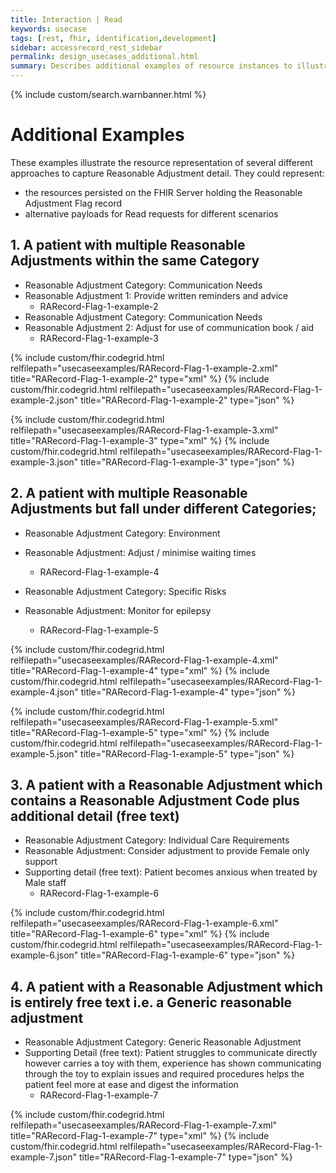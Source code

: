 ```yaml
---
title: Interaction | Read
keywords: usecase
tags: [rest, fhir, identification,development]
sidebar: accessrecord_rest_sidebar
permalink: design_usecases_additional.html
summary: Describes additional examples of resource instances to illustrate acceptable implementation of the Resource Profile StructureDefinitions.
---
```

{% include custom/search.warnbanner.html %}

# Additional Examples #

These examples illustrate the resource representation of several different approaches to capture Reasonable Adjustment detail.
They could represent:
- the resources persisted on the FHIR Server holding the Reasonable Adjustment Flag record
- alternative payloads for Read requests for different scenarios

## 1. A patient with multiple Reasonable Adjustments within the same Category ##

+ Reasonable Adjustment Category: Communication Needs  
+ Reasonable Adjustment 1: Provide written reminders and advice  
  - RARecord-Flag-1-example-2
+ Reasonable Adjustment Category: Communication Needs  
+ Reasonable Adjustment 2: Adjust for use of communication book / aid  
  - RARecord-Flag-1-example-3

{% include custom/fhir.codegrid.html
relfilepath="usecaseexamples/RARecord-Flag-1-example-2.xml"
title="RARecord-Flag-1-example-2"
type="xml" %}
{% include custom/fhir.codegrid.html
relfilepath="usecaseexamples/RARecord-Flag-1-example-2.json"
title="RARecord-Flag-1-example-2"
type="json" %}

{% include custom/fhir.codegrid.html
relfilepath="usecaseexamples/RARecord-Flag-1-example-3.xml"
title="RARecord-Flag-1-example-3"
type="xml" %}
{% include custom/fhir.codegrid.html
relfilepath="usecaseexamples/RARecord-Flag-1-example-3.json"
title="RARecord-Flag-1-example-3"
type="json" %}

## 2. A patient with multiple Reasonable Adjustments but fall under different Categories; ##
            
+ Reasonable Adjustment Category: Environment  
+ Reasonable Adjustment: Adjust / minimise waiting times  
  - RARecord-Flag-1-example-4

+ Reasonable Adjustment Category: Specific Risks  
+ Reasonable Adjustment: Monitor for epilepsy  
  - RARecord-Flag-1-example-5

{% include custom/fhir.codegrid.html
relfilepath="usecaseexamples/RARecord-Flag-1-example-4.xml"
title="RARecord-Flag-1-example-4"
type="xml" %}
{% include custom/fhir.codegrid.html
relfilepath="usecaseexamples/RARecord-Flag-1-example-4.json"
title="RARecord-Flag-1-example-4"
type="json" %}

{% include custom/fhir.codegrid.html
relfilepath="usecaseexamples/RARecord-Flag-1-example-5.xml"
title="RARecord-Flag-1-example-5"
type="xml" %}
{% include custom/fhir.codegrid.html
relfilepath="usecaseexamples/RARecord-Flag-1-example-5.json"
title="RARecord-Flag-1-example-5"
type="json" %}

## 3. A patient with a Reasonable Adjustment which contains a Reasonable Adjustment Code plus additional detail (free text) ##

+ Reasonable Adjustment Category: Individual Care Requirements  
+ Reasonable Adjustment: Consider adjustment to provide Female only support  
+ Supporting detail (free text): Patient becomes anxious when treated by Male staff  
  - RARecord-Flag-1-example-6

{% include custom/fhir.codegrid.html
relfilepath="usecaseexamples/RARecord-Flag-1-example-6.xml"
title="RARecord-Flag-1-example-6"
type="xml" %}
{% include custom/fhir.codegrid.html
relfilepath="usecaseexamples/RARecord-Flag-1-example-6.json"
title="RARecord-Flag-1-example-6"
type="json" %}

## 4. A patient with a Reasonable Adjustment which is entirely free text i.e. a Generic reasonable adjustment ##

+ Reasonable Adjustment Category: Generic Reasonable Adjustment  
+ Supporting Detail (free text): Patient struggles to communicate directly however carries a toy with them, experience has shown communicating through the toy to explain issues and required procedures helps the patient feel more at ease and digest the information  
  - RARecord-Flag-1-example-7

{% include custom/fhir.codegrid.html
relfilepath="usecaseexamples/RARecord-Flag-1-example-7.xml"
title="RARecord-Flag-1-example-7"
type="xml" %}
{% include custom/fhir.codegrid.html
relfilepath="usecaseexamples/RARecord-Flag-1-example-7.json"
title="RARecord-Flag-1-example-7"
type="json" %}

